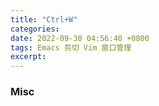 ```yaml
---
title: "Ctrl+W"
categories: 
date: 2022-09-30 04:56:40 +0800
tags: Emacs 剪切 Vim 窗口管理
excerpt: 
---
```














### Misc




